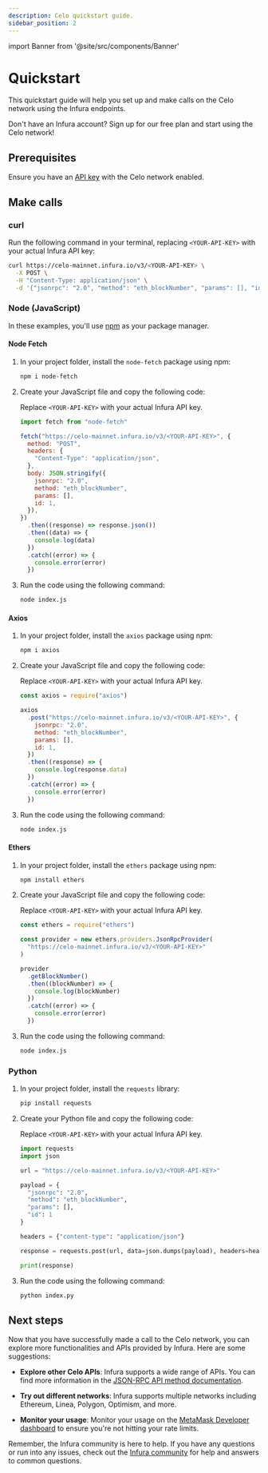 ```yaml
---
description: Celo quickstart guide.
sidebar_position: 2
---
```


import Banner from '@site/src/components/Banner'

# Quickstart

This quickstart guide will help you set up and make calls on the Celo network using the Infura endpoints.

<Banner>
Don't have an Infura account? Sign up for our free plan and start using the Celo network!
</Banner>

## Prerequisites

Ensure you have an [API key](../../../../developer-tools/dashboard/get-started/create-api/) with the Celo network enabled.

## Make calls

### curl

Run the following command in your terminal, replacing `<YOUR-API-KEY>` with your actual Infura API key:

```bash
curl https://celo-mainnet.infura.io/v3/<YOUR-API-KEY> \
  -X POST \
  -H "Content-Type: application/json" \
  -d '{"jsonrpc": "2.0", "method": "eth_blockNumber", "params": [], "id": 1}'
```

### Node (JavaScript)

In these examples, you'll use [npm](https://docs.npmjs.com/downloading-and-installing-node-js-and-npm) as your package manager.

#### Node Fetch

1. In your project folder, install the `node-fetch` package using npm:

   ```bash
   npm i node-fetch
   ```

1. Create your JavaScript file and copy the following code:

   Replace `<YOUR-API-KEY>` with your actual Infura API key.

   ```javascript title="index.js"
   import fetch from "node-fetch"

   fetch("https://celo-mainnet.infura.io/v3/<YOUR-API-KEY>", {
     method: "POST",
     headers: {
       "Content-Type": "application/json",
     },
     body: JSON.stringify({
       jsonrpc: "2.0",
       method: "eth_blockNumber",
       params: [],
       id: 1,
     }),
   })
     .then((response) => response.json())
     .then((data) => {
       console.log(data)
     })
     .catch((error) => {
       console.error(error)
     })
   ```

1. Run the code using the following command:

   ```bash
   node index.js
   ```

#### Axios

1. In your project folder, install the `axios` package using npm:

   ```bash
   npm i axios
   ```

1. Create your JavaScript file and copy the following code:

   Replace `<YOUR-API-KEY>` with your actual Infura API key.

   ```javascript title="index.js"
   const axios = require("axios")

   axios
     .post("https://celo-mainnet.infura.io/v3/<YOUR-API-KEY>", {
       jsonrpc: "2.0",
       method: "eth_blockNumber",
       params: [],
       id: 1,
     })
     .then((response) => {
       console.log(response.data)
     })
     .catch((error) => {
       console.error(error)
     })
   ```

1. Run the code using the following command:

   ```bash
   node index.js
   ```

#### Ethers

1. In your project folder, install the `ethers` package using npm:

   ```bash
   npm install ethers
   ```

1. Create your JavaScript file and copy the following code:

   Replace `<YOUR-API-KEY>` with your actual Infura API key.

   ```javascript title="index.js"
   const ethers = require("ethers")

   const provider = new ethers.providers.JsonRpcProvider(
     "https://celo-mainnet.infura.io/v3/<YOUR-API-KEY>"
   )

   provider
     .getBlockNumber()
     .then((blockNumber) => {
       console.log(blockNumber)
     })
     .catch((error) => {
       console.error(error)
     })
   ```

1. Run the code using the following command:

   ```bash
   node index.js
   ```

### Python

1. In your project folder, install the `requests` library:

   ```bash
   pip install requests
   ```

1. Create your Python file and copy the following code:

   Replace `<YOUR-API-KEY>` with your actual Infura API key.

   ```python title="index.py"
   import requests
   import json

   url = "https://celo-mainnet.infura.io/v3/<YOUR-API-KEY>"

   payload = {
     "jsonrpc": "2.0",
     "method": "eth_blockNumber",
     "params": [],
     "id": 1
   }

   headers = {"content-type": "application/json"}

   response = requests.post(url, data=json.dumps(payload), headers=headers).json()

   print(response)
   ```

1. Run the code using the following command:

   ```bash
   python index.py
   ```

## Next steps

Now that you have successfully made a call to the Celo network, you can explore more functionalities and APIs provided
by Infura. Here are some suggestions:

- **Explore other Celo APIs**: Infura supports a wide range of APIs. You can find more information in the
  [JSON-RPC API method documentation](json-rpc-methods/index.md).

- **Try out different networks**: Infura supports multiple networks including Ethereum, Linea, Polygon, Optimism, and more.

- **Monitor your usage**: Monitor your usage on the [MetaMask Developer dashboard](../../../../developer-tools/dashboard/how-to/dashboard-stats/) to ensure you're not hitting your rate limits.

Remember, the Infura community is here to help. If you have any questions or run into any issues, check out the
[Infura community](https://community.infura.io/) for help and answers to common questions.
